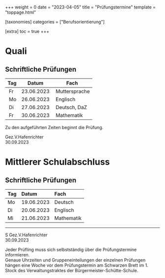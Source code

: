 +++
weight = 0
date = "2023-04-05"
title = "Prüfungstermine"
template = "toppage.html"

[taxonomies]
categories = ["Berufsorientierung"]

[extra]
toc = true
+++

# Quali
## Schriftliche Prüfungen
| Tag | Datum      | Fach           |
| --- | ---------- | -------------- |
|  Fr | 23.06.2023 |  Muttersprache |
|  Mo | 26.06.2023 |  Englisch      |
|  Di | 27.06.2023 |  Deutsch, DaZ  |
|  Fr | 30.06.2023 |  Mathematik    |

Zu den aufgeführten Zeiten beginnt die Prüfung.

Gez.V.Hafenrichter  
30.09.2023

# Mittlerer Schulabschluss

## Schriftliche Prüfungen

|Tag| Datum| Fach|
|:----|:----|:----|
|Mo| 19.06.2023| Deutsch|
|Di| 20.06.2023| Englisch|
|Mi| 21.06.2023| Mathematik|

---

S Gez.V.Hafenrichter  
30.09.2023
  
Jeder Prüfling muss sich selbstständig über die Prüfungstermine informieren.  
Genaue Uhrzeiten und Gruppeneinteilungen der einzelnen Prüfungen hängen eine Woche vor dem Prüfungstermin am Schwarzen Brett im 1. Stock des Verwaltungstraktes der Bürgermeister-Schütte-Schule.